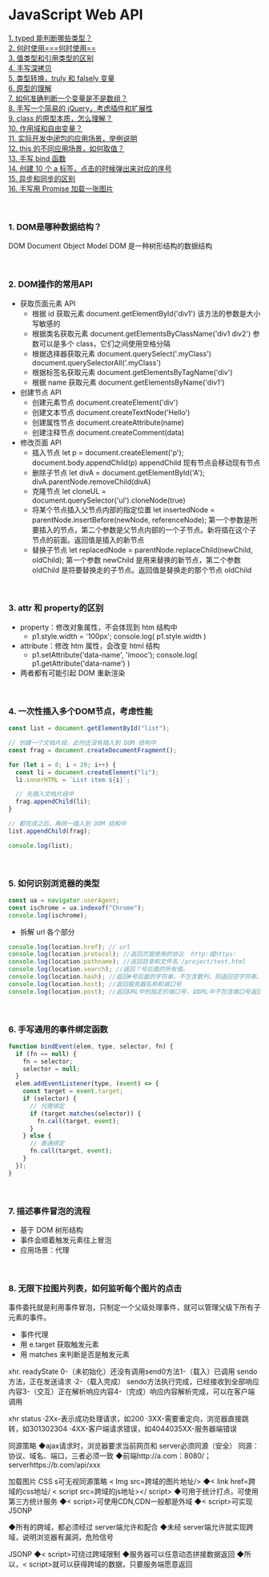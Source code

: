 # JavaScript Web API

[1. typed 能判断哪些类型？](#pro1)  
[2. 何时使用===何时使用==](#pro2)  
[3. 值类型和引用类型的区别](#pro3)  
[4. 手写深拷贝](#pro4)  
[5. 类型转换，truly 和 falsely 变量](#pro5)  
[6. 原型的理解](#pro6)  
[7. 如何准确判断一个变量是不是数组？](#pro7)  
[8. 手写一个简易的 jQuery，考虑插件和扩展性 ](#pro8)  
[9. class 的原型本质，怎么理解？ ](#pro9)  
[10. 作用域和自由变量？ ](#pro10)  
[11. 实际开发中闭包的应用场景，举例说明](#pro11)  
[12. this 的不同应用场景，如何取值？](#pro12)  
[13. 手写 bind 函数](#pro13)  
[14. 创建 10 个 a 标签，点击的时候弹出来对应的序号](#pro14)  
[15. 异步和同步的区别](#pro15)  
[16. 手写用 Promise 加载一张图片](#pro16)

<br>

<h3 id="pro1">1. DOM是哪种数据结构？</h3>

DOM Document Object Model
DOM 是一种树形结构的数据结构

<br>

<h3 id="pro2">2. DOM操作的常用API</h3>

- 获取页面元素 API
  - 根据 id 获取元素 document.getElementById('div1') 该方法的参数是大小写敏感的
  - 根据类名获取元素 document.getElementsByClassName('div1 div2') 参数可以是多个 class，它们之间使用空格分隔
  - 根据选择器获取元素 document.querySelect('.myClass') document.querySelectorAll('.myClass')
  - 根据标签名获取元素 document.getElementsByTagName('div')
  - 根据 name 获取元素 document.getElementsByName('div1')
- 创建节点 API
  - 创建元素节点 document.createElement('div')
  - 创建文本节点 document.createTextNode('Hello')
  - 创建属性节点 document.createAttribute(name)
  - 创建注释节点 document.createComment(data)
- 修改页面 API
  - 插入节点 let p = document.createElement('p'); document.body.appendChild(p) appendChild 现有节点会移动现有节点
  - 删除子节点 let divA = document.getElementById('A'); divA.parentNode.removeChild(divA)
  - 克隆节点 let cloneUL = document.querySelector('ul').cloneNode(true)
  - 将某个节点插入父节点内部的指定位置 let insertedNode = parentNode.insertBefore(newNode, referenceNode); 第一个参数是所要插入的节点，第二个参数是父节点内部的一个子节点。新将插在这个子节点的前面。返回值是插入的新节点
  - 替换子节点 let replacedNode = parentNode.replaceChild(newChild, oldChild); 第一个参数 newChild 是用来替换的新节点，第二个参数 oldChild 是将要替换走的子节点。返回值是替换走的那个节点 oldChild

<br>

<h3 id="pro3">3. attr 和 property的区别</h3>

- property：修改对象属性，不会体现到 htm 结构中
  - p1.style.width = '100px'; console.log( p1.style.width )
- attribute：修改 htm 属性，会改变 html 结构
  - p1.setAttribute('data-name', 'imooc'); console.log( p1.getAttribute('data-name') )
- 两者都有可能引起 DOM 重新渲染

<br>

<h3 id="pro4">4. 一次性插入多个DOM节点，考虑性能</h3>

```js
const list = document.getElementById("list");

// 创建一个文档片段，此时还没有插入到 DOM 结构中
const frag = document.createDocumentFragment();

for (let i = 0; i < 20; i++) {
  const li = document.createElement("li");
  li.innerHTML = `List item ${i}`;

  // 先插入文档片段中
  frag.appendChild(li);
}

// 都完成之后，再统一插入到 DOM 结构中
list.appendChild(frag);

console.log(list);
```

<br>

<h3 id="pro5">5. 如何识别浏览器的类型</h3>


```js
const ua = navigator.userAgent;
const ischrome = ua.indexof("Chrome");
console.log(ischrome);
```

- 拆解 url 各个部分

```js
console.log(location.href); // url
console.log(location.protocol); //返回页面使用的协议  http:或https:
console.log(location.pathname); //返回目录和文件名 /project/test.html
console.log(location.search); //返回？号后面的所有值。
console.log(location.hash); //返回#号后面的字符串，不包含散列，则返回空字符串。
console.log(location.host); //返回服务器名称和端口号
console.log(location.post); //返回URL中的指定的端口号，如URL中不包含端口号返回空字符串
```

<br>

<h3 id="pro6">6. 手写通用的事件绑定函数</h3>

```js
function bindEvent(elem, type, selector, fn) {
  if (fn == null) {
    fn = selector;
    selector = null;
  }
  elem.addEventListener(type, (event) => {
    const target = event.target;
    if (selector) {
      // 代理绑定
      if (target.matches(selector)) {
        fn.call(target, event);
      }
    } else {
      // 普通绑定
      fn.call(target, event);
    }
  });
}
```

<br>

<h3 id="pro7">7. 描述事件冒泡的流程</h3>

- 基于 DOM 树形结构
- 事件会顺着触发元素往上冒泡
- 应用场景：代理

<br>

<h3 id="pro8">8. 无限下拉图片列表，如何监听每个图片的点击</h3>

事件委托就是利用事件冒泡，只制定一个父级处理事件，就可以管理父级下所有子元素的事件。

- 事件代理
- 用 e.target 获取触发元素
- 用 matches 来判断是否是触发元素


xhr. readyState
0-（未初始化）还没有调用send0方法1-（载入）已调用 sendo方法，正在发送请求
·2-（载入完成） sendo方法执行完成，已经接收到全部响应内容3-（交互）正在解析响应内容4-（完成）响应内容解析完成，可以在客户端调用


xhr status
·2Xx-表示成功处理请求，如200
·3XX-需要重定向，浏览器直接跳转，如301302304
·4XX-客户端请求错误，如4044035XX-服务器端错误

同源策略
◆ajax请求时，浏览器要求当前网页和 server必须同源（安全）
同源：协议、域名、端口，三者必须一致
◆前端http://a.com：8080/；serverhttps://b.com/api/xxx

加载图片 CSS s可无视同源策略
< Img src=跨域的图片地址/>
◆< link href=跨域的css地址/
< script src=跨域的js地址></ script>
◆<img/>可用于统计打点，可使用第三方统计服务
◆<link/>< script>可使用CDN,CDN一般都是外域
◆< script>可实现 JSONP

◆所有的跨域，都必须经过 server端允许和配合
◆未经 server端允许就实现跨域，说明浏览器有漏洞，危险信号

JSONP
◆< script>可绕过跨域限制
◆服务器可以任意动态拼接数据返回
◆所以，< script>就可以获得跨域的数据，只要服务端愿意返回


